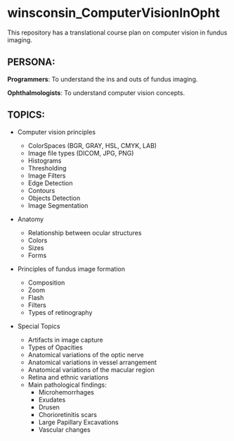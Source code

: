# winsconsin_ComputerVisionInOpht
This repository has a translational course plan on computer vision in fundus imaging.

## PERSONA:
**Programmers**: To understand the ins and outs of fundus imaging.

**Ophthalmologists**: To understand computer vision concepts.


## TOPICS:
- Computer vision principles
  - ColorSpaces (BGR, GRAY, HSL, CMYK, LAB)
  - Image file types (DICOM, JPG, PNG)
  - Histograms
  - Thresholding
  - Image Filters
  - Edge Detection
  - Contours
  - Objects Detection
  - Image Segmentation

- Anatomy
  - Relationship between ocular structures
  - Colors
  - Sizes
  - Forms

- Principles of fundus image formation
  - Composition
  - Zoom
  - Flash
  - Filters
  - Types of retinography

- Special Topics
  - Artifacts in image capture
  - Types of Opacities
  - Anatomical variations of the optic nerve
  - Anatomical variations in vessel arrangement
  - Anatomical variations of the macular region
  - Retina and ethnic variations
  - Main pathological findings:
    - Microhemorrhages
    - Exudates
    - Drusen
    - Chorioretinitis scars
    - Large Papillary Excavations
    - Vascular changes
